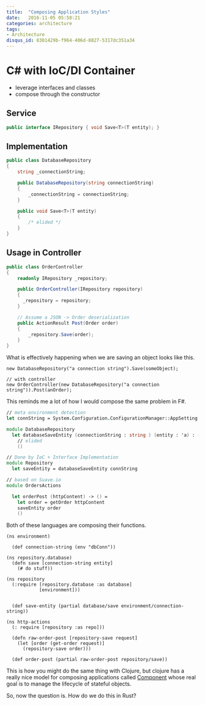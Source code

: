 ```yaml
---
title:  "Composing Application Styles"
date:   2016-11-05 05:58:21
categories: architecture
tags:
- Architecture
disqus_id: 8301429b-f964-406d-8827-5317dc351a34
---
```


# C# with IoC/DI Container

- leverage interfaces and classes
- compose through the constructor

## Service
```csharp
public interface IRepository { void Save<T>(T entity); }
```

## Implementation
```csharp
public class DatabaseRepository
{
    string _connectionString;

    public DatabaseRepository(string connectionString)
    {
        _connectionString = connectionString;
    }

    public void Save<T>(T entity)
    {
        /* elided */
    }
}
```

## Usage in Controller

```csharp
public class OrderController
{
    readonly IRepository _repository;

    public OrderController(IRepository repository)
    {
      _repository = repository;
    }

    // Assume a JSON -> Order deserialization
    public ActionResult Post(Order order)
    {
        _repository.Save(order);
    }
}
```

What is effectively happening when we are saving an object looks like this.

```
new DatabaseRepository("a connection string").Save(someObject);

// with controller
new OrderController(new DatabaseRepository("a connection string")).Post(anOrder);
```

This reminds me a lot of how I would compose the same problem in F#.

```fsharp
// meta environment detection
let connString = System.Configuration.ConfigurationManager::AppSetting["dbconn"];

module DatabaseRepository
  let databaseSaveEntity (connectionString : string ) (entity : 'a) : () =
    // elided
    ()

// Done by IoC + Interface Implementation
module Repository
  let saveEntity = databaseSaveEntity connString

// based on Suave.io
module OrdersActions

  let orderPost (httpContent) -> () =
    let order = getOrder httpContent
    saveEntity order
    ()
```

Both of these languages are composing their functions.

```
(ns environment)

  (def connection-string (env "dbConn"))

(ns repository.database)
  (defn save [connection-string entity]
    (# do stuff))

(ns repository
  (:require [repository.database :as database]
            [environment]))


  (def save-entity (partial database/save environment/connection-string))

(ns http-actions
  (: require [repository :as repo]))

  (defn raw-order-post [repository-save request]
    (let [order (get-order request)]
      (repository-save order)))

  (def order-post (partial raw-order-post repository/save))
```

This is how you might do the same thing with Clojure, but clojure has a really
nice model for composing applications called [Component](https://github.com/stuartsierra/component)
whose real goal is to manage the lifecycle of stateful objects.

So, now the question is. How do we do this in Rust?
